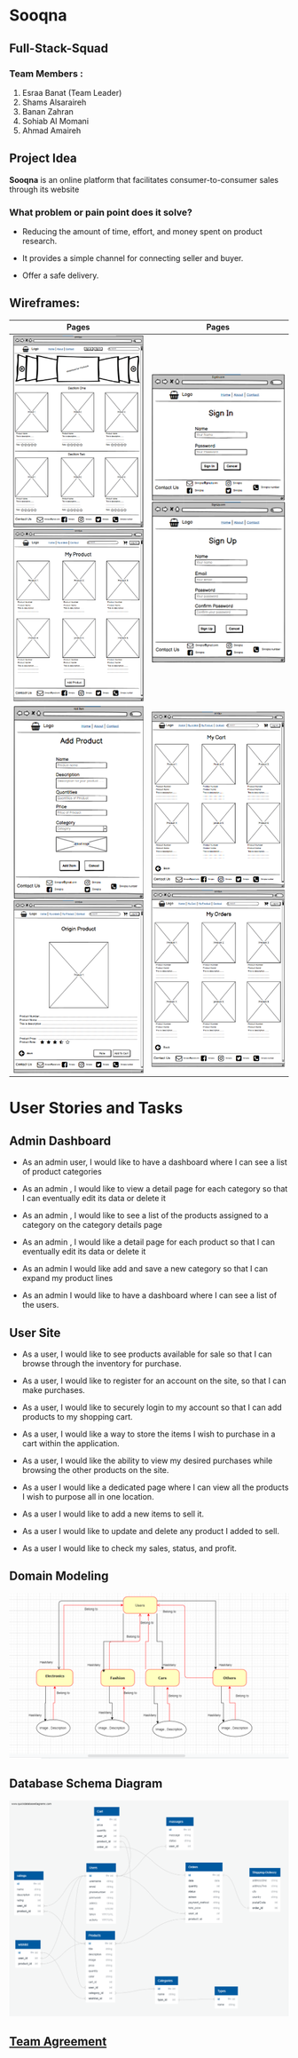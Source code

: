 # Sooqna

## Full-Stack-Squad

### Team Members :

1. Esraa Banat (Team Leader)
2. Shams Alsaraireh
3. Banan Zahran
4. Sohiab Al Momani
5. Ahmad Amaireh

## Project Idea

**Sooqna** is an online platform that facilitates consumer-to-consumer sales through its website

### What problem or pain point does it solve?

- Reducing the amount of time, effort, and money spent on product research.

- It provides a simple channel for connecting seller and buyer.

- Offer a safe delivery.

## Wireframes:

|                                           Pages                                            |                                    Pages                                    |
| :----------------------------------------------------------------------------------------: | :-------------------------------------------------------------------------: |
|      ![Home Page](./assests/Home%20Page.png)![My Product](./assests/My%20Product.png)      |     ![Sign In](./assests/Sign-In.png) ![Sign Up](./assests/Sign-Up.png)     |
| ![Add Product](./assests/Add-Product.png)![Origin Product](./assests/Origin%20Product.png) | ![My Cart](./assests/My%20Cart.png) ![My Orders](./assests/My%20Orders.png) |

# User Stories and Tasks

## Admin Dashboard

- As an admin user, I would like to have a dashboard where I can see a list of product categories

- As an admin , I would like to view a detail page for each category so that I can eventually edit its data or delete it

- As an admin , I would like to see a list of the products assigned to a category on the category details page

- As an admin , I would like a detail page for each product so that I can eventually edit its data or delete it

- As an admin I would like add and save a new category so that I can expand my product lines

- As an admin I would like to have a dashboard where I can see a list of the users.

## User Site

- As a user, I would like to see products available for sale so that I can browse through the inventory for purchase.

- As a user, I would like to register for an account on the site, so that I can make purchases.

- As a user, I would like to securely login to my account so that I can add products to my shopping cart.

- As a user, I would like a way to store the items I wish to purchase in a cart within the application.

- As a user, I would like the ability to view my desired purchases while browsing the other products on the site.

- As a user I would like a dedicated page where I can view all the products I wish to purpose all in one location.

- As a user I would like to add a new items to sell it.

- As a user I would like to update and delete any product I added to sell.

- As a user I would like to check my sales, status, and profit.

## Domain Modeling

![image](./assests/Domain%20Modeling.png)

## Database Schema Diagram

![](./assests/DB-Diagram.png)

## [Team Agreement](./Team-Agreement.md)
